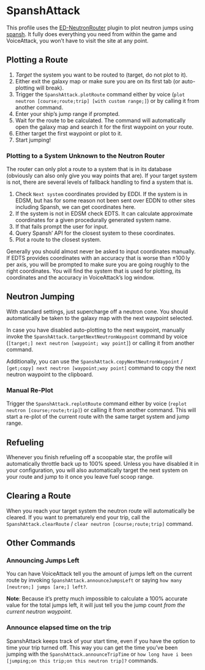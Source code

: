# SpanshAttack

This profile uses the 
[ED-NeutronRouter](https://github.com/sc-pulgan/ED-NeutronRouter) plugin to plot 
neutron jumps using [spansh](https://spansh.co.uk/plotter). It fully does 
everything you need from within the game and VoiceAttack, you won’t have to 
visit the site at any point.

## Plotting a Route

1. _Target_ the system you want to be routed to (target, do not plot to it).
1. Either exit the galaxy map or make sure you are on its first tab (or 
   auto-plotting will break).
1. Trigger the `SpanshAttack.plotRoute` command either by voice
   (`plot neutron [course;route;trip] [with custom range;]`) or by
   calling it from another command.
1. Enter your ship’s jump range if prompted.
1. Wait for the route to be calculated. The command will automatically open the 
   galaxy map and search it for the first waypoint on your route.
1. Either target the first waypoint or plot to it.
1. Start jumping!

### Plotting to a System Unknown to the Neutron Router

The router can only plot a route to a system that is in its database (obviously 
can also only give you way points that are). If your target system is not, there 
are several levels of fallback handling to find a system that is.

1. Check `Next system` coordinates provided by EDDI. If the system is in EDSM, 
   but has for some reason not been sent over EDDN to other sites including 
   Spansh, we can get coordinates here.
1. If the system is not in EDSM check EDTS. It can calculate approximate 
   coordinates for a given procedurally generated system name.
1. If that fails prompt the user for input.
1. Query Spansh’ API for the closest system to these coordinates.
1. Plot a route to the closest system.

Generally you should almost never be asked to input coordinates manually. If 
EDTS provides coordinates with an accuracy that is worse than ±100 ly per axis, 
you will be prompted to make sure you are going roughly to the right 
coordinates.  You will find the system that is used for plotting, its 
coordinates and the accuracy in VoiceAttack’s log window.

## Neutron Jumping

With standard settings, just supercharge off a neutron cone. You should 
automatically be taken to the galaxy map with the next waypoint selected.

In case you have disabled auto-plotting to the next waypoint, manually invoke 
the `SpanshAttack.targetNextNeutronWaypoint` command by voice
(`[target;] next neutron [waypoint; way point]`) or calling it from
another command.

Additionally, you can use the `SpanshAttack.copyNextNeutronWaypoint` 
/ `[get;copy] next neutron [waypoint;way point]` command to copy the next 
neutron waypoint to the clipboard.

### Manual Re-Plot

Trigger the `SpanshAttack.replotRoute` command either by voice
(`replot neutron [course;route;trip]`) or calling it from another command.
This will start a re-plot of the current route with the same target system and
jump range.

## Refueling

Whenever you finish refueling off a scoopable star, the profile will
automatically throttle back up to 100% speed. Unless you have disabled it in
your configuration, you will also automatically target the next system on your
route and jump to it once you leave fuel scoop range.

## Clearing a Route

When you reach your target system the neutron route will automatically be
cleared. If you want to prematurely end your trip, call the
`SpanshAttack.clearRoute` / `clear neutron [course;route;trip]` command.

## Other Commands

### Announcing Jumps Left ###

You can have VoiceAttack tell you the amount of jumps left on the current route 
by invoking `SpanshAttack.announceJumpsLeft` or saying
`how many [neutron;] jumps [are;] left?`.

**Note**: Because it’s pretty much impossible to calculate a 100% accurate value 
for the total jumps left, it will just tell you the jump count _from the current 
neutron waypoint_.

### Announce elapsed time on the trip ###

SpanshAttack keeps track of your start time, even if you have the option to time 
your trip turned off. This way you can get the time you’ve been jumping with the 
`SpanshAttack.announceTripTime` or
`how long have i been [jumping;on this trip;on this neutron trip]?` commands. 